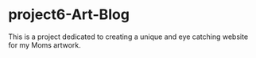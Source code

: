 # project6-Art-Blog
This is a project dedicated to creating a unique and eye catching website for my Moms artwork. 
